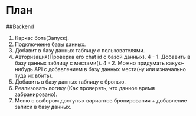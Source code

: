 # План

##Backend

1. Каркас бота(Запуск).
2. Подключение базы данных.
3. Добавит в базу данных таблицу с пользователями.
4. Авторизация(Проверка его chat id с базой данных).
4 - 1. Добавить в базу данных таблицу с местами().
4 - 2. Можно придумать какую-нибудь API с добавлением в базу данных места(ну или изначально туда их вбить).
5. Добавить в базу данных таблицу с бронью.
6. Реализовать логику (Как проверять, что данное время забранировано).
7. Меню с выбором доступых вариантов бронирования + добавление записи в базу данных.

